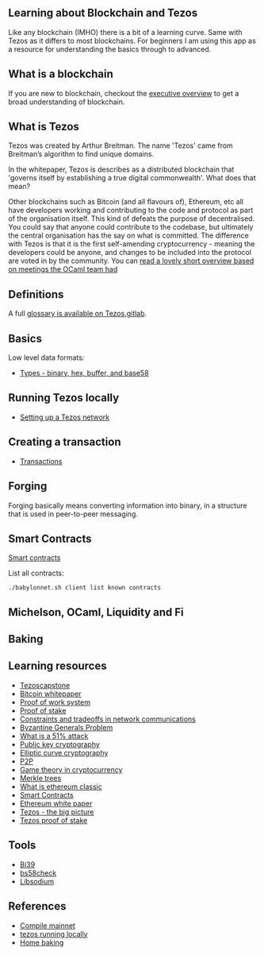 ## Learning about Blockchain and Tezos

Like any blockchain (IMHO) there is a bit of a learning curve. Same with Tezos as it differs to most blockchains. For beginners I am using this app as a resource for understanding the basics through to advanced.

## What is a blockchain

If you are new to blockchain, checkout the [executive overview](./EXECUTIVE-OVERVIEW.md) to get a broad understanding of blockchain.

## What is Tezos

Tezos was created by Arthur Breitman. The name 'Tezos' came from Breitman’s algorithm to find unique domains.

In the whitepaper, Tezos is describes as a distributed blockchain that 'governs itself by establishing a true digital commonwealth'. What does that mean?

Other blockchains such as Bitcoin (and all flavours of), Ethereum, etc all have developers working and contributing to the code and protocol as part of the organisation itself. This kind of defeats the purpose of decentralised. You could say that anyone could contribute to the codebase, but ultimately the central organisation has the say on what is committed. The difference with Tezos is that it is the first self-amending cryptocurrency - meaning the developers could be anyone, and changes to be included into the protocol are voted in by the community. You can [read a lovely short overview based on meetings the OCaml team had](https://ocaml.org/meetings/ocaml/2017/.extended-abstract__2017__benjamin-canou_gregoire-henry_pierre-chambart_fabrice-le-fessant_arthur-breitman__tezos-the-ocaml-crypto-ledger.pdf)

## Definitions

A full [glossary is available on Tezos.gitlab](https://tezos.gitlab.io/user/glossary.html).

## Basics

Low level data formats:

- [Types - binary, hex, buffer, and base58](./TYPES.md)

## Running Tezos locally

- [Setting up a Tezos network](./SETUP.md)

## Creating a transaction

- [Transactions](./TRANSACTIONS.md)

## Forging

Forging basically means converting information into binary, in a structure that is used in peer-to-peer messaging.

## Smart Contracts

[Smart contracts](./SMART-CONTRACTS.md)

List all contracts:

```
./babylonnet.sh client list known contracts
```

## Michelson, OCaml, Liquidity and Fi

## Baking

## Learning resources

- [Tezoscapstone](https://tezoscapstone.com)
- [Bitcoin whitepaper](https://bitcoin.org/bitcoin.pdf/)
- [Proof of work system](https://en.wikipedia.org/wiki/Proof-of-work_system/)
- [Proof of stake](https://en.wikipedia.org/wiki/Proof-of-stake/)
- [Constraints and tradeoffs in network communications](http://hydra.infosys.tuwien.ac.at/teaching/courses/AdvancedDistributedSystems/download/1975_Akkoyunlu,%20Ekanadham,%20Huber_Some%20constraints%20and%20tradeoffs%20in%20the%20design%20of%20network%20communications.pdf)
- [Byzantine Generals Problem](https://marknelson.us/posts/2007/07/23/byzantine.html)
- [What is a 51% attack](https://medium.com/coinmonks/what-is-a-51-attack-or-double-spend-attack-aa108db63474/)
- [Public key cryptography](https://en.wikipedia.org/wiki/Public-key_cryptography/)
- [Elliptic curve cryptography](https://en.wikipedia.org/wiki/Elliptic-curve_cryptography/)
- [P2P](https://en.wikipedia.org/wiki/Peer-to-peer/)
- [Game theory in cryptocurrency](https://blockgeeks.com/guides/cryptocurrency-game-theory//)
- [Merkle trees](https://hackernoon.com/merkle-trees-181cb4bc30b4/)
- [What is ethereum classic](https://blockgeeks.com/guides/what-is-ethereum-classic//)
- [Smart Contracts](https://blockchainhub.net/smart-contracts//)
- [Ethereum white paper](https://github.com/ethereum/wiki/wiki/White-Paper/)
- [Tezos - the big picture](http://tezos.gitlab.io/mainnet/whitedoc/the_big_picture.html#the-big-picture/)
- [Tezos proof of stake](http://tezos.gitlab.io/mainnet/whitedoc/proof_of_stake.html/)

## Tools

- [Bi39](https://github.com/bitcoinjs/bip39)
- [bs58check](https://github.com/bitcoinjs/bs58check)
- [Libsodium](https://github.com/jedisct1/libsodium.js)

## References

- [Compile mainnet](https://github.com/tezoscommunity/FAQ/blob/master/Compile_Mainnet.md)
- [tezos running locally](https://medium.com/@mail_35269/how-to-run-a-tezos-node-with-docker-8edb92fb1dd9)
- [Home baking](https://medium.com/@tezbaker.io/tezos-mainnet-setting-up-home-baking-4bf258a9fd30)
